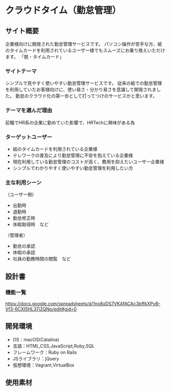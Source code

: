# クラウドタイム（勤怠管理）

## サイト概要
企業様向けに開発された勤怠管理サービスです。
パソコン操作が苦手な方、紙のタイムカードを利用されているユーザー様でもスムーズにお乗り換えいただけます。
「脱・タイムカード」

### サイトテーマ
シンプルで見やすく使いやすい勤怠管理サービスです。
従来の紙での勤怠管理を利用していたお客様向けに、使い易さ・分かり易さを意識して開発されました。
勤怠のクラウド化の第一歩として打ってつけのサービスかと思います。

### テーマを選んだ理由
前職でHR系の企業に勤めていた影響で、HRTechに興味がある為

### ターゲットユーザー
- 紙のタイムカードを利用されている企業様
- テレワークの普及により勤怠管理に不安を抱えている企業様
- 現在利用している勤怠管理のコストが高く、費用を抑えたいユーザー企業様
- シンプルでわかりやすく使いやすい勤怠管理を利用したい方

### 主な利用シーン
（ユーザー側）
- 出勤時
- 退勤時
- 勤怠修正時
- 休暇取得時　など

（管理者）
- 勤怠の承認
- 休暇の承認
- 社員の勤務時間の閲覧　など

## 設計書

### 機能一覧
https://docs.google.com/spreadsheets/d/1no8xDS7VK4fACAc3bffkXPyB-Vf3-6CXI5HL37i2QNo/edit#gid=0

## 開発環境
- OS：macOS(Catalina)
- 言語：HTML,CSS,JavaScript,Ruby,SQL
- フレームワーク：Ruby on Rails
- JSライブラリ：jQuery
- 仮想環境：Vagrant,VirtualBox

## 使用素材
